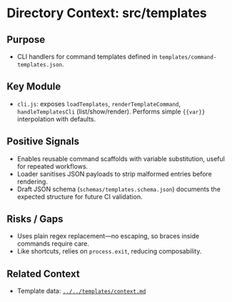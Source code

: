 # Directory Context: src/templates

## Purpose

- CLI handlers for command templates defined in `templates/command-templates.json`.

## Key Module

- `cli.js`: exposes `loadTemplates`, `renderTemplateCommand`, `handleTemplatesCli` (list/show/render). Performs simple `{{var}}` interpolation with defaults.

## Positive Signals

- Enables reusable command scaffolds with variable substitution, useful for repeated workflows.
- Loader sanitises JSON payloads to strip malformed entries before rendering.
- Draft JSON schema (`schemas/templates.schema.json`) documents the expected structure for future CI validation.

## Risks / Gaps

- Uses plain regex replacement—no escaping, so braces inside commands require care.
- Like shortcuts, relies on `process.exit`, reducing composability.

## Related Context

- Template data: [`../../templates/context.md`](../../templates/context.md)
